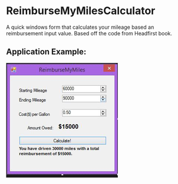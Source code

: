 # ReimburseMyMilesCalculator
A quick windows form that calculates your mileage based an reimbursement input value. Based off the code from Headfirst book.

## Application Example:
![Application Image](/Ch4MileageCalculator/AppPhoto.jpg)

